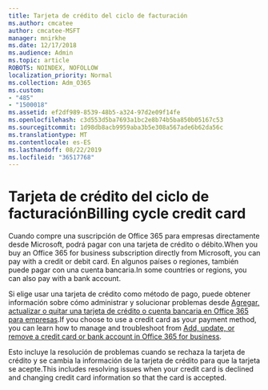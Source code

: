 ```yaml
---
title: Tarjeta de crédito del ciclo de facturación
ms.author: cmcatee
author: cmcatee-MSFT
manager: mnirkhe
ms.date: 12/17/2018
ms.audience: Admin
ms.topic: article
ROBOTS: NOINDEX, NOFOLLOW
localization_priority: Normal
ms.collection: Adm_O365
ms.custom:
- "485"
- "1500018"
ms.assetid: ef2df989-8539-48b5-a324-97d2e09f14fe
ms.openlocfilehash: c3d553d5ba7693a1bc2e8b74b5ba850b05167c53
ms.sourcegitcommit: 1d98db8acb9959aba3b5e308a567ade6b62da56c
ms.translationtype: MT
ms.contentlocale: es-ES
ms.lasthandoff: 08/22/2019
ms.locfileid: "36517768"
---
```

# <a name="billing-cycle-credit-card"></a><span data-ttu-id="9678a-102">Tarjeta de crédito del ciclo de facturación</span><span class="sxs-lookup"><span data-stu-id="9678a-102">Billing cycle credit card</span></span>

<span data-ttu-id="9678a-103">Cuando compre una suscripción de Office 365 para empresas directamente desde Microsoft, podrá pagar con una tarjeta de crédito o débito.</span><span class="sxs-lookup"><span data-stu-id="9678a-103">When you buy an Office 365 for business subscription directly from Microsoft, you can pay with a credit or debit card.</span></span> <span data-ttu-id="9678a-104">En algunos países o regiones, también puede pagar con una cuenta bancaria.</span><span class="sxs-lookup"><span data-stu-id="9678a-104">In some countries or regions, you can also pay with a bank account.</span></span>
  
<span data-ttu-id="9678a-105">Si elige usar una tarjeta de crédito como método de pago, puede obtener información sobre cómo administrar y solucionar problemas desde [Agregar, actualizar o quitar una tarjeta de crédito o cuenta bancaria en Office 365 para empresas](https://docs.microsoft.com/office365/admin/subscriptions-and-billing/add-update-or-remove-credit-card-or-bank-account).</span><span class="sxs-lookup"><span data-stu-id="9678a-105">If you choose to use a credit card as your payment method, you can learn how to manage and troubleshoot from [Add, update, or remove a credit card or bank account in Office 365 for business](https://docs.microsoft.com/office365/admin/subscriptions-and-billing/add-update-or-remove-credit-card-or-bank-account).</span></span>
  
<span data-ttu-id="9678a-106">Esto incluye la resolución de problemas cuando se rechaza la tarjeta de crédito y se cambia la información de la tarjeta de crédito para que la tarjeta se acepte.</span><span class="sxs-lookup"><span data-stu-id="9678a-106">This includes resolving issues when your credit card is declined and changing credit card information so that the card is accepted.</span></span>